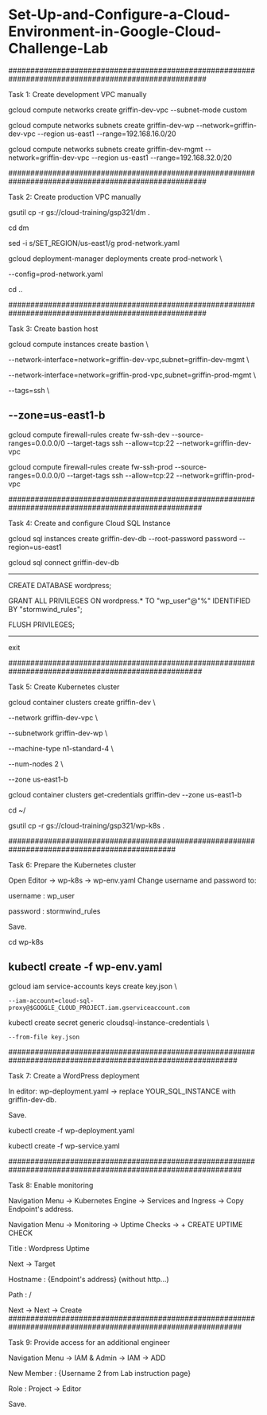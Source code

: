 # Set-Up-and-Configure-a-Cloud-Environment-in-Google-Cloud-Challenge-Lab
#####################################################################################################

Task 1: Create development VPC manually

gcloud compute networks create griffin-dev-vpc --subnet-mode custom

gcloud compute networks subnets create griffin-dev-wp --network=griffin-dev-vpc --region us-east1 --range=192.168.16.0/20

gcloud compute networks subnets create griffin-dev-mgmt --network=griffin-dev-vpc --region us-east1 --range=192.168.32.0/20


#####################################################################################################

Task 2: Create production VPC manually

gsutil cp -r gs://cloud-training/gsp321/dm .

cd dm

sed -i s/SET_REGION/us-east1/g prod-network.yaml

gcloud deployment-manager deployments create prod-network \

--config=prod-network.yaml

cd ..

#####################################################################################################

Task 3: Create bastion host

gcloud compute instances create bastion \

--network-interface=network=griffin-dev-vpc,subnet=griffin-dev-mgmt \

--network-interface=network=griffin-prod-vpc,subnet=griffin-prod-mgmt \

--tags=ssh \

--zone=us-east1-b
------------------------------------------------------------------------------------------------------------
gcloud compute firewall-rules create fw-ssh-dev --source-ranges=0.0.0.0/0 --target-tags ssh --allow=tcp:22 --network=griffin-dev-vpc

gcloud compute firewall-rules create fw-ssh-prod --source-ranges=0.0.0.0/0 --target-tags ssh --allow=tcp:22 --network=griffin-prod-vpc

####################################################################################################

Task 4: Create and configure Cloud SQL Instance

gcloud sql instances create griffin-dev-db --root-password password --region=us-east1

gcloud sql connect griffin-dev-db
*************************************************************************************
CREATE DATABASE wordpress;

GRANT ALL PRIVILEGES ON wordpress.* TO "wp_user"@"%" IDENTIFIED BY "stormwind_rules";

FLUSH PRIVILEGES;
*************************************************************************************
exit

####################################################################################################

Task 5: Create Kubernetes cluster

gcloud container clusters create griffin-dev \

  --network griffin-dev-vpc \
  
  --subnetwork griffin-dev-wp \
  
  --machine-type n1-standard-4 \
  
  --num-nodes 2  \
  
  --zone us-east1-b


gcloud container clusters get-credentials griffin-dev --zone us-east1-b

cd ~/

gsutil cp -r gs://cloud-training/gsp321/wp-k8s .

##############################################################################################

Task 6: Prepare the Kubernetes cluster

Open Editor -> wp-k8s -> wp-env.yaml Change username and password to:

username : wp_user

password : stormwind_rules

Save.

cd wp-k8s

kubectl create -f wp-env.yaml
------------------------------------------------------------------------------------------------------
gcloud iam service-accounts keys create key.json \

    --iam-account=cloud-sql-proxy@$GOOGLE_CLOUD_PROJECT.iam.gserviceaccount.com
    
kubectl create secret generic cloudsql-instance-credentials \

    --from-file key.json
    
############################################################################################################

Task 7: Create a WordPress deployment

In editor: wp-deployment.yaml -> replace YOUR_SQL_INSTANCE with griffin-dev-db.

Save.

kubectl create -f wp-deployment.yaml

kubectl create -f wp-service.yaml

#############################################################################################################

Task 8: Enable monitoring

Navigation Menu -> Kubernetes Engine -> Services and Ingress -> Copy Endpoint's address.

Navigation Menu -> Monitoring -> Uptime Checks -> + CREATE UPTIME CHECK

   Title : Wordpress Uptime
   
Next -> Target

   Hostname : {Endpoint's address} (without http...)
   
   Path : /

Next -> Next -> Create
#############################################################################################################

Task 9: Provide access for an additional engineer

Navigation Menu -> IAM & Admin -> IAM -> ADD

New Member : {Username 2 from Lab instruction page}

Role : Project -> Editor

Save.
